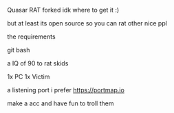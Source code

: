 Quasar RAT forked idk where to get it :)

but at least its open source so you can rat other nice ppl 

the requirements

git bash 

a IQ of 90 to rat skids 

1x PC 
1x Victim 

a listening port i prefer https://portmap.io

make a acc and have fun to troll them 
